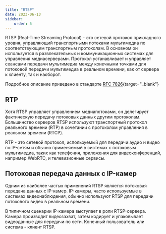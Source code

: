 ```yaml
---
title: "RTSP"
date: 2023-06-13
sidebar:
    order: 5
---
```


RTSP (Real-Time Streaming Protocol) - это сетевой протокол прикладного уровня, управляющий транспортными потоками мультимедиа по соответствующим транспортным протоколам. В основном он используется в развлекательных и коммуникационных системах для управления медиасерверами. Протокол устанавливает и управляет сеансами передачи мультимедиа между конечными точками для потоковой передачи мультимедиа в реальном времени, как от сервера к клиенту, так и наоборот.

Подробное описание приведено в стандарте [RFC 7826](https://www.rfc-editor.org/rfc/rfc7826){target="_blank"}

## RTP[](/ru/misc/articles/rtsp#rtp)

Хотя RTSP управляет управлением медиапотоками, он делегирует фактическую передачу потоковых данных другим протоколам. Большинство серверов RTSP используют транспортный протокол реального времени (RTP) в сочетании с протоколом управления в реальном времени (RTCP).

RTP - это сетевой протокол, используемый для передачи аудио и видео по IP-сетям и обычно применяемый в системах с потоковым мультимедиа, таких как телефония, приложения для видеоконференций, например WebRTC, и телевизионные сервисы.

## Потоковая передача данных с IP-камер[](/ru/misc/articles/rtsp#ip-camera-streaming)

Одним из наиболее частых применений RTSP является потоковая передача данных с IP-камер. IP-камеры, часто используемые в системах видеонаблюдения, обычно используют RTSP для передачи потокового видео в реальном времени.

В типичном сценарии IP-камера выступает в роли RTSP-сервера. Камера производит видеозахват, затем кодирует и упаковывает видеоданные для передачи по сети. Конечный пользователь или система - клиент RTSP.
